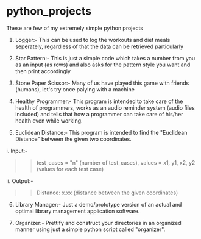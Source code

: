 # python_projects
These are few of my extremely simple python projects

1. Logger:- This can be used to log the workouts and diet meals seperately, regardless of that the data can be retrieved particularly

2. Star Pattern:- This is just a simple code which takes a number from you as an input (as rows) and also asks for the pattern style you want and then print accordingly

3. Stone Paper Scissor:- Many of us have played this game with friends (humans), let's try once palying with a machine

4. Healthy Programmer:- This program is intended to take care of the health of programmers, works as an audio reminder system (audio files included) and tells that how a programmer can take care of his/her health even while working.

5. Euclidean Distance:- This program is intended to find the "Euclidean Distance" between the given two coordinates.

  i. Input:- 
  >> test_cases = "n" (number of test_cases),
  >> values = x1, y1, x2, y2 (values for each test case)

  ii. Output:-
  >> Distance: x.xx (distance between the given coordinates)

6. Library Manager:- Just a demo/prototype version of an actual and optimal library management application software.

7. Organizer:- Prettify and construct your directories in an organized manner using just a simple python script called "organizer".